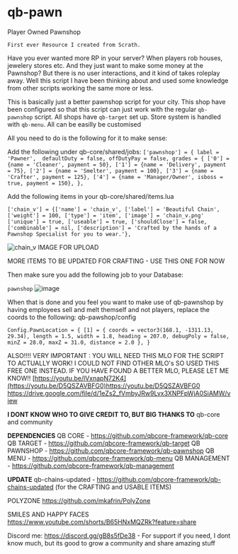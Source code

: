 # qb-pawn
Player Owned Pawnshop


```First ever Resource I created from Scrath.```

Have you ever wanted more RP in your server? When players rob houses, jewelery stores etc. And they just want to make some money at the Pawnshop? But there is no user interactions, and it kind of takes roleplay away. Well this script I have been thinking about and used some knowledge from other scripts working the same more or less.

This is basically just a better pawnshop script for your city. 
This shop have been configured so that this script can just work with the regular `qb-pawnshop` script. 
All shops have `qb-target` set up.
Store system is handled with `qb-menu`.
All can be easilly be customised

All you need to do is the following for it to make sense:

Add the following under qb-core/shared/jobs:
	```['pawnshop'] = {
		label = 'Pawner', 
		defaultDuty = false, offDutyPay = false,
		grades = {
		['0'] = {name = 'Cleaner', payment = 50},
		['1'] = {name = 'Delivery', payment = 75},
		['2'] = {name = 'Smelter', payment = 100},
		['3'] = {name = 'Crafter', payment = 125},
		['4'] = {name = 'Manager/Owner', isboss = true, payment = 150},
	},```

Add the following items in your qb-core/shared/items.lua

```['chain_v'] = {['name'] = 'chain_v', ['label'] = 'Beautiful Chain', ['weight'] = 100, ['type'] = 'item', ['image'] = 'chain_v.png' ['unique'] = true, ['useable'] = true, ['shouldClose'] = false,     ['combinable'] = nil, ['description'] = 'Crafted by the hands of a Pawnshop Specialist for you to wear.'},```

![chain_v](https://github.com/LamaarK/qb-pawn/assets/65554339/614caa7f-8462-4854-843c-3cc57a341743)
IMAGE FOR UPLOAD

MORE ITEMS TO BE UPDATED FOR CRAFTING - USE THIS ONE FOR NOW
    

Then make sure you add the following job to your Database:

```pawnshop``` ![image](https://github.com/LamaarK/qb-pawn/assets/65554339/4b77173a-8475-4b09-96e7-7f4280faf421)

When that is done and you feel you want to make use of qb-pawnshop by having employees sell and melt themself and not players, replace the coords to the following:
qb-pawshop/config

``Config.PawnLocation = {
    [1] = {
            coords = vector3(168.1, -1311.13, 29.34),
            length = 1.5,
            width = 1.8,
            heading = 207.0,
            debugPoly = false,
            minZ = 28.0,
            maxZ = 31.0,
            distance = 2.0
        },
    }``

ALSO!!!! VERY IMPORTANT : YOU WILL NEED THIS MLO FOR THE SCRIPT TO ACTUALLY WORK! I COULD NOT FIND OTHER MLO's SO USED THIS FREE ONE INSTEAD. IF YOU HAVE FOUND A BETTER MLO, PLEASE LET ME KNOW!!
[https://youtu.be/lVxnapN72K4](https://youtu.be/D5QSZAVBFG0)https://youtu.be/D5QSZAVBFG0
https://drive.google.com/file/d/1eZs2_fVmbyJRw9Lvx3XNPFpWjA0SiAMW/view

**I DONT KNOW WHO TO GIVE CREDIT TO, BUT BIG THANKS TO**
qb-core and community

**DEPENDENCIES**
QB CORE - https://github.com/qbcore-framework/qb-core
QB TARGET - https://github.com/qbcore-framework/qb-target
QB PAWNSHOP - https://github.com/qbcore-framework/qb-pawnshop
QB MENU - https://github.com/qbcore-framework/qb-menu
QB MANAGEMENT - https://github.com/qbcore-framework/qb-management

**UPDATE**
qb-chains-updated - https://github.com/qbcore-framework/qb-chains-updated (for the CRAFTING and USABLE ITEMS)



POLYZONE https://github.com/mkafrin/PolyZone

SMILES AND HAPPY FACES https://www.youtube.com/shorts/B65HNxMQZRk?feature=share

Discord me: https://discord.gg/gB8s5fDe38 - For support if you need, I dont know much, but its good to grow a community and share amazing stuff



